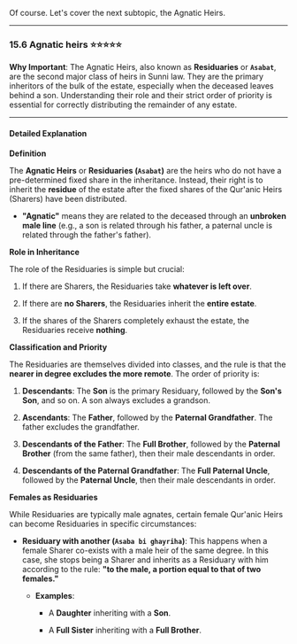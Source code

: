 Of course. Let's cover the next subtopic, the Agnatic Heirs.

---

### 15.6 Agnatic heirs ⭐⭐⭐⭐⭐

**Why Important**: The Agnatic Heirs, also known as **Residuaries** or **`Asabat`**, are the second major class of heirs in Sunni law. They are the primary inheritors of the bulk of the estate, especially when the deceased leaves behind a son. Understanding their role and their strict order of priority is essential for correctly distributing the remainder of any estate.

---

#### Detailed Explanation

**Definition**

The **Agnatic Heirs** or **Residuaries (`Asabat`)** are the heirs who do not have a pre-determined fixed share in the inheritance. Instead, their right is to inherit the **residue** of the estate after the fixed shares of the Qur'anic Heirs (Sharers) have been distributed.

- **"Agnatic"** means they are related to the deceased through an **unbroken male line** (e.g., a son is related through his father, a paternal uncle is related through the father's father).
    

**Role in Inheritance**

The role of the Residuaries is simple but crucial:

1. If there are Sharers, the Residuaries take **whatever is left over**.
    
2. If there are **no Sharers**, the Residuaries inherit the **entire estate**.
    
3. If the shares of the Sharers completely exhaust the estate, the Residuaries receive **nothing**.
    

**Classification and Priority**

The Residuaries are themselves divided into classes, and the rule is that the **nearer in degree excludes the more remote**. The order of priority is:

1. **Descendants**: The **Son** is the primary Residuary, followed by the **Son's Son**, and so on. A son always excludes a grandson.
    
2. **Ascendants**: The **Father**, followed by the **Paternal Grandfather**. The father excludes the grandfather.
    
3. **Descendants of the Father**: The **Full Brother**, followed by the **Paternal Brother** (from the same father), then their male descendants in order.
    
4. **Descendants of the Paternal Grandfather**: The **Full Paternal Uncle**, followed by the **Paternal Uncle**, then their male descendants in order.
    

**Females as Residuaries**

While Residuaries are typically male agnates, certain female Qur'anic Heirs can become Residuaries in specific circumstances:

- **Residuary with another (`Asaba bi ghayriha`)**: This happens when a female Sharer co-exists with a male heir of the same degree. In this case, she stops being a Sharer and inherits as a Residuary with him according to the rule: **"to the male, a portion equal to that of two females."**
    
    - **Examples**:
        
        - A **Daughter** inheriting with a **Son**.
            
        - A **Full Sister** inheriting with a **Full Brother**.